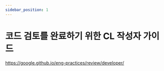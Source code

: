```yaml
---
sidebar_position: 1
---
```


# 코드 검토를 완료하기 위한 CL 작성자 가이드

https://google.github.io/eng-practices/review/developer/